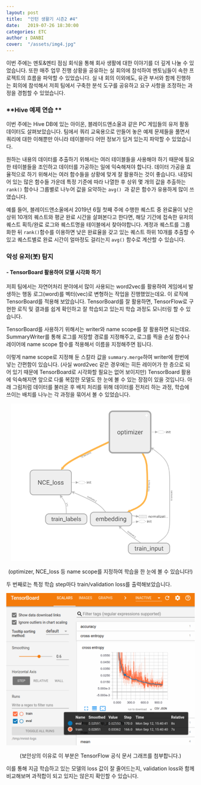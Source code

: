 ```yaml
---
layout: post
title:  "인턴 생활기 시즌2 #4"
date:   2019-07-26 18:30:00
categories: ETC
author : DANBI
cover:  "/assets/img4.jpg"
---
```

이번 주에는 멘토&멘티 점심 회식을 통해 회사 생활에 대한 이야기를 더 깊게 나눌 수 있었습니다. 또한 매주 업무 진행 상황을 공유하는 실 회의에 참석하여 멘토님들이 속한 프로젝트의 흐름을 파악할 수 있었습니다. 실 내 회의 이외에도, 유관 부서와 함께 진행하는 회의에 참석해서 저희 팀에서 구축한 분석 도구를 공유하고 요구 사항을 조정하는 과정을 경험할 수 있었습니다.

### **Hive 예제 연습 **

이번 주에는 Hive DB에 있는 아이온, 블레이드앤소울과 같은 PC 게임들의 유저 활동 데이터도 살펴보았습니다. 팀에서 쿼리 교육용으로 만들어 놓은 예제 문제들을 풀면서 쿼리에 대한 이해뿐만 아니라 테이블마다 어떤 정보가 담겨 있는지 파악할 수 있었습니다.

원하는 내용의 데이터를 추출하기 위해서는 여러 테이블들을 사용해야 하기 때문에 필요한 테이블들을 조인하고 데이터를 가공하는 일에 익숙해져야 합니다. 데이터 가공을 효율적으로 하기 위해서는 여러 함수들을 상황에 맞게 잘 활용하는 것이 좋습니다. 내장되어 있는 많은 함수들 가운데 특정 기준에 따라 나열한 후 상위 몇 개의 값을 추출하는 `rank()` 함수나 그룹별로 나누어 값을 요약하는 `avg() `과 같은 함수가 유용하게 많이 쓰였습니다. 

예를 들어, 블레이드앤소울에서 2019년 6월 첫째 주에 수행한 퀘스트 중 완료율이 낮은 상위 10개의 퀘스트와 평균 완료 시간을 살펴본다고 한다면, 해당 기간에 접속한 유저의 퀘스트 획득/완료 로그와 퀘스트명을 테이블에서 찾아야합니다. 계정과 퀘스트를 그룹화한 뒤 `rank()`함수를 이용하면 낮은 완료율을 갖고 있는 퀘스트 하위 10개를 추출할 수 있고 퀘스트별로 완료 시간이 얼마정도 걸리는지 `avg()` 함수로 계산할 수 있습니다.

### **악성 유저(봇) 탐지** 

#### - TensorBoard 활용하여 모델 시각화 하기

저희 팀에서는 자연어처리 분야에서 많이 사용되는 word2vec를 활용하여 게임에서 발생하는 행동 로그(word)를 벡터(vec)로 변형하는 작업을 진행했었는데요. 이 로직에 TensorBoard를 적용해 보았습니다. TensorBoard를 잘 활용하면, TensorFlow로 구현한 로직 및 결과를 쉽게 확인하고 잘 학습되고 있는지 학습 과정도 모니터링 할 수 있습니다.

TensorBoard를 사용하기 위해서는 writer와 name scope를 잘 활용하면 되는데요. SummaryWriter를 통해 로그를 저장할 경로를 지정해주고, 로그를 찍을 손실 함수나 레이어에 name scope 함수를 적용해서 이름을 지정해주면 됩니다. 

이렇게 name scope로 지정해 둔 스칼라 값을 `summary.merge`하여 writer에 한번에 넣는 간편함이 있습니다. (사실 word2vec 같은 경우에는 히든 레이어가 한 층으로 되어 있기 때문에 TensorBoard로 시각화할 필요는 없어 보이지만) TensorBoard 활용에 익숙해지면 앞으로 다룰 복잡한 모델도 한 눈에 볼 수 있는 장점이 있을 것입니다. 아래 그림처럼 데이터를 불러온 후 배치 처리를 위해 데이터를 전처리 하는 과정, 학습에 쓰이는 배치를 나누는 각 과정을 묶어서 볼 수 있었습니다.

<p align="center">
<img src="/assets/etc/summer_intern/4_1.png" style="width:5in" />


</p>

 <p align="center"> (optimizer, NCE_loss 등 name scope를 지정하여 학습을 한 눈에 볼 수 있습니다!)
</p>

두 번째로는 특정 학습 step마다 train/validation loss를 출력해보았습니다.

<p align="center">
<img src="/assets/etc/summer_intern/4_2.png" style="width:6in" />


</p>

<p align="center"> (보안상의 이유로 이 부분은 TensorFlow 공식 문서 그래프를 첨부합니다.)
</p>

이를 통해 지금 학습하고 있는 모델의 loss 값이 잘 줄어드는지, validation loss와 함께 비교해보며 과적합이 되고 있지는 않은지 확인할 수 있습니다.